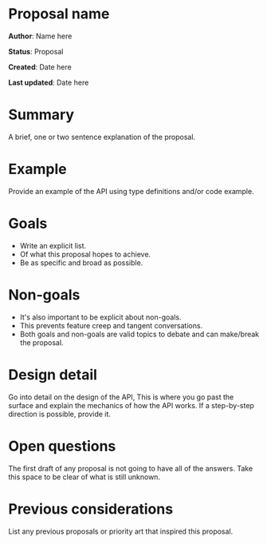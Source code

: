 # Proposal name

**Author**: Name here

**Status**: Proposal

**Created**: Date here

**Last updated**: Date here

# Summary

A brief, one or two sentence explanation of the proposal.

# Example

Provide an example of the API using type definitions and/or code example.

# Goals

- Write an explicit list.
- Of what this proposal hopes to achieve.
- Be as specific and broad as possible.

# Non-goals

- It's also important to be explicit about non-goals.
- This prevents feature creep and tangent conversations.
- Both goals and non-goals are valid topics to debate and can make/break the proposal.

# Design detail

Go into detail on the design of the API, This is where you go past the surface and explain the mechanics of how the API works. If a step-by-step direction is possible, provide it.

# Open questions

The first draft of any proposal is not going to have all of the answers. Take this space to be clear of what is still unknown.

# Previous considerations

List any previous proposals or priority art that inspired this proposal.
